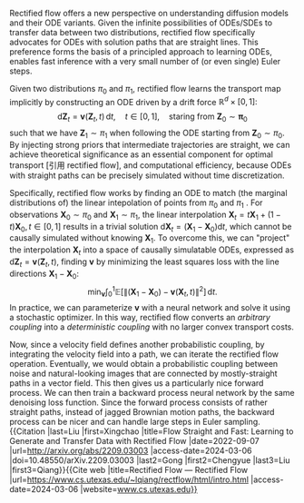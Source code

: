 Rectified flow offers a new perspective on understanding diffusion models and their ODE variants. Given the infinite possibilities of ODEs/SDEs to transfer data between two distributions, rectified flow specifically advocates for ODEs with solution paths that are straight lines. This preference forms the basis of a principled approach to learning ODEs, enables fast inference with a very small number of (or even single) Euler steps.

Given two distributions $\pi_0$ and $\pi_1$, rectified flow learns the transport map implicitly by constructing an ODE driven by a drift force $\mathbb R^d \times [0,1]$:
$$
\mathrm d \mathbf Z_t = \mathbf v(\mathbf Z_t ,t) \, \mathrm dt, \quad t \in [0,1], \quad \text{staring from }\mathbf Z_0 \sim \mathbf\pi_0
$$
such that we have $\mathbf Z_1 \sim \pi_1$ when following the ODE starting from $\mathbf Z_0 \sim \pi_0$. By injecting strong priors that intermediate trajectories are straight, we can achieve theoretical significance as an essential component for optimal transport [引用 rectified flow], and computational efficiency, because ODEs with straight paths can be precisely simulated without time discretization. 

Specifically, rectified flow works by finding an ODE to match (the marginal distributions of) the linear intepolation of points from $\pi_0$ and $\pi_1$ . For observations $\mathbf{X}_0 \sim \pi_0$ and $\mathbf{X}_1 \sim \pi_1$, the linear interpolation $\mathbf{X}_t=t\mathbf{X}_1 + (1-t)\mathbf{X}_0, t\in [0,1]$ results in a trivial solution $\mathrm{d}\mathbf{X}_t = (\mathbf{X}_1 - \mathbf{X}_0)\mathrm{d}t$, which cannot be causally simulated without knowing $\mathbf{X}_1$. To overcome this, we can "project" the interpolation $\mathbf{X}_t$ into a space of causally simulatable ODEs, expressed as $\mathrm{d}\mathbf{Z}_t = \mathbf{v}(\mathbf{Z}_t ,t)$, finding $\mathbf v$ by minimizing the least squares loss with the line directions $\mathbf X_1 - \mathbf X_0$:
$$
\min_{\mathbf v} \int_0^1  \mathbb{E}\left [\lVert{(\mathbf X_1-\mathbf X_0) - \mathbf v(\mathbf X_t, t)}\rVert^2\right] \,\mathrm{d}t.  
$$
In practice, we can parameterize $\mathbf{v}$ with a neural network and solve it using a stochastic optimizer. In this way, rectified flow converts an *arbitrary coupling* into a *deterministic coupling* with no larger convex transport costs.



Now, since a velocity field defines another probabilistic coupling, by integrating the velocity field into a path, we can iterate the rectified flow operation. Eventually, we would obtain a probabilistic coupling between noise and natural-looking images that are connected by mostly-straight paths in a vector field. This then gives us a particularly nice forward process. We can then train a backward process neural network by the same denoising loss function. Since the forward process consists of rather straight paths, instead of jagged Brownian motion paths, the backward process can be nicer and can handle large steps in Euler sampling.<ref name=":7">{{Citation |last=Liu |first=Xingchao |title=Flow Straight and Fast: Learning to Generate and Transfer Data with Rectified Flow |date=2022-09-07 |url=http://arxiv.org/abs/2209.03003 |access-date=2024-03-06 |doi=10.48550/arXiv.2209.03003 |last2=Gong |first2=Chengyue |last3=Liu |first3=Qiang}}</ref><ref name=":8">{{Cite web |title=Rectified Flow — Rectified Flow |url=https://www.cs.utexas.edu/~lqiang/rectflow/html/intro.html |access-date=2024-03-06 |website=www.cs.utexas.edu}}</ref>
